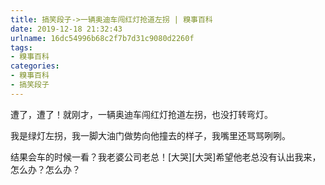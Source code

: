 ```yaml
---
title: 搞笑段子->一辆奥迪车闯红灯抢道左拐 | 糗事百科
date: 2019-12-18 21:32:43
urlname: 16dc54996b68c2f7b7d31c9080d2260f
tags: 
- 糗事百科
categories:
- 糗事百科
- 搞笑段子
---
```

遭了，遭了！就刚才，一辆奥迪车闯红灯抢道左拐，也没打转弯灯。

我是绿灯左拐，我一脚大油门做势向他撞去的样子，我嘴里还骂骂咧咧。

结果会车的时候一看？我老婆公司老总！[大哭][大哭]希望他老总没有认出我来，怎么办？怎么办？


